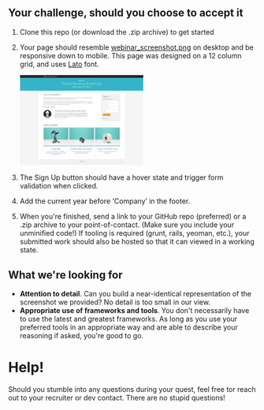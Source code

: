 ## Your challenge, should you choose to accept it

1. Clone this repo (or download the .zip archive) to get started
2. Your page should resemble [webinar_screenshot.png](webinar_screenshot.png) on desktop and be responsive down to mobile. This page was designed on a 12 column grid, and uses [Lato](https://fonts.google.com/specimen/Lato) font.

    <img src="webinar_screenshot.png" alt="Webinar Screenshot" width="250"/>
    
3. The Sign Up button should have a hover state and trigger form validation when clicked.
4. Add the current year before ‘Company’ in the footer.
5. When you're finished, send a link to your GitHub repo (preferred) or a .zip archive to your point-of-contact. (Make sure you include your unminified code!) If tooling is required (grunt, rails, yeoman, etc.), your submitted work should also be hosted so that it can viewed in a working state.

## What we're looking for

- **Attention to detail**. Can you build a near-identical representation of the screenshot we provided? No detail is too small in our view.
- **Appropriate use of frameworks and tools**. You don't necessarily have to use the latest and greatest frameworks. As long as you use your preferred tools in an appropriate way and are able to describe your reasoning if asked, you're good to go.

# Help!
Should you stumble into any questions during your quest, feel free tor reach out to your recruiter or dev contact. There are no stupid questions!
